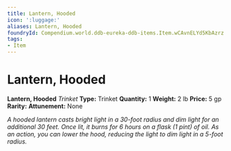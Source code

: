 ```yaml
---
title: Lantern, Hooded
icon: ':luggage:'
aliases: Lantern, Hooded
foundryId: Compendium.world.ddb-eureka-ddb-items.Item.wCAvnELYd5KbAzrz
tags:
- Item
---
```


# Lantern, Hooded

**Lantern, Hooded**
_Trinket_
**Type:** Trinket
**Quantity:** 1
**Weight:** 2 lb
**Price:** 5 gp
**Rarity:** 
**Attunement:** None

*A hooded lantern casts bright light in a 30-foot radius and dim light for an additional 30 feet. Once lit, it burns for 6 hours on a flask (1 pint) of oil. As an action, you can lower the hood, reducing the light to dim light in a 5-foot radius.*